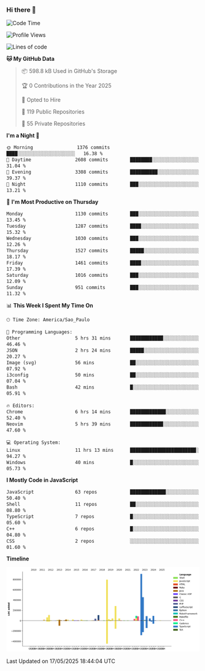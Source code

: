 ### Hi there 👋

<!--START_SECTION:waka-->
![Code Time](http://img.shields.io/badge/Code%20Time-7%2C164%20hrs%2030%20mins-blue)

![Profile Views](http://img.shields.io/badge/Profile%20Views-0-blue)

![Lines of code](https://img.shields.io/badge/From%20Hello%20World%20I%27ve%20Written-3.5%20million%20lines%20of%20code-blue)

**🐱 My GitHub Data** 

> 📦 598.8 kB Used in GitHub's Storage 
 > 
> 🏆 0 Contributions in the Year 2025
 > 
> 💼 Opted to Hire
 > 
> 📜 119 Public Repositories 
 > 
> 🔑 55 Private Repositories 
 > 
**I'm a Night 🦉** 

```text
🌞 Morning                1376 commits        ████░░░░░░░░░░░░░░░░░░░░░   16.38 % 
🌆 Daytime                2608 commits        ████████░░░░░░░░░░░░░░░░░   31.04 % 
🌃 Evening                3308 commits        ██████████░░░░░░░░░░░░░░░   39.37 % 
🌙 Night                  1110 commits        ███░░░░░░░░░░░░░░░░░░░░░░   13.21 % 
```
📅 **I'm Most Productive on Thursday** 

```text
Monday                   1130 commits        ███░░░░░░░░░░░░░░░░░░░░░░   13.45 % 
Tuesday                  1287 commits        ████░░░░░░░░░░░░░░░░░░░░░   15.32 % 
Wednesday                1030 commits        ███░░░░░░░░░░░░░░░░░░░░░░   12.26 % 
Thursday                 1527 commits        █████░░░░░░░░░░░░░░░░░░░░   18.17 % 
Friday                   1461 commits        ████░░░░░░░░░░░░░░░░░░░░░   17.39 % 
Saturday                 1016 commits        ███░░░░░░░░░░░░░░░░░░░░░░   12.09 % 
Sunday                   951 commits         ███░░░░░░░░░░░░░░░░░░░░░░   11.32 % 
```


📊 **This Week I Spent My Time On** 

```text
🕑︎ Time Zone: America/Sao_Paulo

💬 Programming Languages: 
Other                    5 hrs 31 mins       ████████████░░░░░░░░░░░░░   46.46 % 
JSON                     2 hrs 24 mins       █████░░░░░░░░░░░░░░░░░░░░   20.27 % 
Image (svg)              56 mins             ██░░░░░░░░░░░░░░░░░░░░░░░   07.92 % 
i3config                 50 mins             ██░░░░░░░░░░░░░░░░░░░░░░░   07.04 % 
Bash                     42 mins             █░░░░░░░░░░░░░░░░░░░░░░░░   05.91 % 

🔥 Editors: 
Chrome                   6 hrs 14 mins       █████████████░░░░░░░░░░░░   52.40 % 
Neovim                   5 hrs 39 mins       ████████████░░░░░░░░░░░░░   47.60 % 

💻 Operating System: 
Linux                    11 hrs 13 mins      ████████████████████████░   94.27 % 
Windows                  40 mins             █░░░░░░░░░░░░░░░░░░░░░░░░   05.73 % 
```

**I Mostly Code in JavaScript** 

```text
JavaScript               63 repos            █████████████░░░░░░░░░░░░   50.40 % 
Shell                    11 repos            ██░░░░░░░░░░░░░░░░░░░░░░░   08.80 % 
TypeScript               7 repos             █░░░░░░░░░░░░░░░░░░░░░░░░   05.60 % 
C++                      6 repos             █░░░░░░░░░░░░░░░░░░░░░░░░   04.80 % 
CSS                      2 repos             ░░░░░░░░░░░░░░░░░░░░░░░░░   01.60 % 
```



**Timeline**

![Lines of Code chart](https://raw.githubusercontent.com/jampow/jampow/master/assets/bar_graph.png)


 Last Updated on 17/05/2025 18:44:04 UTC
<!--END_SECTION:waka-->

